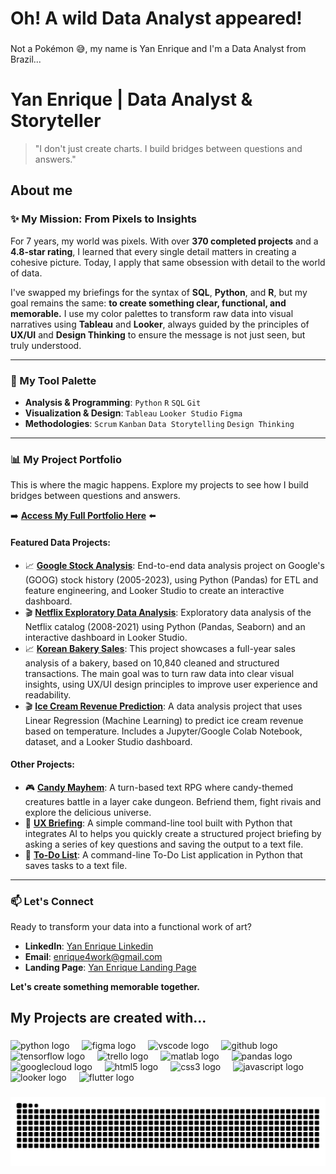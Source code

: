 <h1 align="left">Oh! A wild Data Analyst appeared!</h1>

###

<p align="left">Not a Pokémon 😅, my name is Yan Enrique and I'm a Data Analyst from Brazil...</p>

# Yan Enrique | Data Analyst & Storyteller

> "I don't just create charts. I build bridges between questions and answers."

###

<h2 align="left">About me</h2>

###

### ✨ My Mission: From Pixels to Insights

For 7 years, my world was pixels. With over **370 completed projects** and a **4.8-star rating**, I learned that every single detail matters in creating a cohesive picture. Today, I apply that same obsession with detail to the world of data.

I've swapped my briefings for the syntax of **SQL**, **Python**, and **R**, but my goal remains the same: **to create something clear, functional, and memorable.** I use my color palettes to transform raw data into visual narratives using **Tableau** and **Looker**, always guided by the principles of **UX/UI** and **Design Thinking** to ensure the message is not just seen, but truly understood.

---

### 🎨 My Tool Palette

* **Analysis & Programming**: `Python` `R` `SQL` `Git`
* **Visualization & Design**: `Tableau` `Looker Studio` `Figma`
* **Methodologies**: `Scrum` `Kanban` `Data Storytelling` `Design Thinking`

---

### 📊 My Project Portfolio

This is where the magic happens. Explore my projects to see how I build bridges between questions and answers.

➡️ **[Access My Full Portfolio Here](https://github.com/OYanEnrique)** ⬅️

#### Featured Data Projects:
* 📈 **[Google Stock Analysis](https://github.com/OYanEnrique/google-stock-analysis)**: End-to-end data analysis project on Google's (GOOG) stock history (2005-2023), using Python (Pandas) for ETL and feature engineering, and Looker Studio to create an interactive dashboard.
* 🎬 **[Netflix Exploratory Data Analysis](https://github.com/OYanEnrique/netflix-data-analysis)**: Exploratory data analysis of the Netflix catalog (2008-2021) using Python (Pandas, Seaborn) and an interactive dashboard in Looker Studio.
* 📈 **[Korean Bakery Sales](https://github.com/OYanEnrique/korean_bakery_sales)**: This project showcases a full-year sales analysis of a bakery, based on 10,840 cleaned and structured transactions. The main goal was to turn raw data into clear visual insights, using UX/UI design principles to improve user experience and readability.
* 🎬 **[Ice Cream Revenue Prediction](https://github.com/OYanEnrique/ice-cream-revenue-prediction)**: A data analysis project that uses Linear Regression (Machine Learning) to predict ice cream revenue based on temperature. Includes a Jupyter/Google Colab Notebook, dataset, and a Looker Studio dashboard.

#### Other Projects:
* 🎮 **[Candy Mayhem](https://github.com/OYanEnrique/layer-cake)**: A turn-based text RPG where candy-themed creatures battle in a layer cake dungeon. Befriend them, fight rivais and explore the delicious universe.
* 📄 **[UX Briefing](https://github.com/OYanEnrique/ux-briefing-generator)**: A simple command-line tool built with Python that integrates AI to helps you quickly create a structured project briefing by asking a series of key questions and saving the output to a text file.
* 📝 **[To-Do List](https://github.com/OYanEnrique/to-do-list)**: A command-line To-Do List application in Python that saves tasks to a text file.
---

### 📫 Let's Connect

Ready to transform your data into a functional work of art?

* **LinkedIn**: [Yan Enrique Linkedin](https://www.linkedin.com/in/yanenrique)
* **Email**: enrique4work@gmail.com
* **Landing Page**: [Yan Enrique Landing Page](https://yanenrique.carrd.co)

**Let's create something memorable together.**

###

<h2 align="left">My Projects are created with...</h2>

###

<div align="left">
  <img src="https://cdn.jsdelivr.net/gh/devicons/devicon/icons/python/python-original.svg" height="40" alt="python logo"  />
  <img width="12" />
  <img src="https://cdn.jsdelivr.net/gh/devicons/devicon/icons/figma/figma-original.svg" height="40" alt="figma logo"  />
  <img width="12" />
  <img src="https://cdn.jsdelivr.net/gh/devicons/devicon/icons/vscode/vscode-original.svg" height="40" alt="vscode logo"  />
  <img width="12" />
  <img src="https://cdn.jsdelivr.net/gh/devicons/devicon/icons/github/github-original.svg" height="40" alt="github logo"  />
  <img width="12" />
  <img src="https://cdn.jsdelivr.net/gh/devicons/devicon/icons/tensorflow/tensorflow-original.svg" height="40" alt="tensorflow logo"  />
  <img width="12" />
  <img src="https://cdn.jsdelivr.net/gh/devicons/devicon/icons/trello/trello-plain.svg" height="40" alt="trello logo"  />
  <img width="12" />
  <img src="https://cdn.jsdelivr.net/gh/devicons/devicon/icons/matlab/matlab-original.svg" height="40" alt="matlab logo"  />
  <img width="12" />
  <img src="https://cdn.jsdelivr.net/gh/devicons/devicon/icons/pandas/pandas-original.svg" height="40" alt="pandas logo"  />
  <img src="https://cdn.jsdelivr.net/gh/devicons/devicon/icons/googlecloud/googlecloud-original.svg" height="40" alt="googlecloud logo" />
  <img width="12" />
  <img src="https://cdn.jsdelivr.net/gh/devicons/devicon/icons/html5/html5-original.svg" height="40" alt="html5 logo" />
  <img width="12" />
  <img src="https://cdn.jsdelivr.net/gh/devicons/devicon/icons/css3/css3-original.svg" height="40" alt="css3 logo" />
  <img width="12" />
  <img src="https://cdn.jsdelivr.net/gh/devicons/devicon/icons/javascript/javascript-original.svg" height="40" alt="javascript logo" />
  <img width="12" />
  <img src="https://upload.wikimedia.org/wikipedia/commons/thumb/d/d7/Looker_Studio_logo.svg/1200px-Looker_Studio_logo.svg.png" height="40" alt="looker logo" />
  <img width="12" />
  <img src="https://cdn.jsdelivr.net/gh/devicons/devicon/icons/flutter/flutter-original.svg" height="40" alt="flutter logo" />

</div>

###

<img src="https://raw.githubusercontent.com/OYanEnrique/OYanEnrique/output/snake.svg" alt="Snake animation" />
